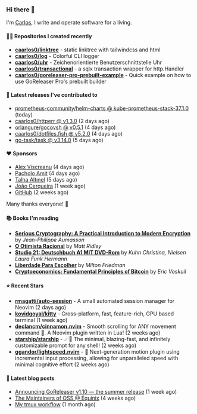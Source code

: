 ### Hi there 👋

I'm [Carlos](https://caarlos0.dev), I write and operate software for a living.

#### 👨‍💻 Repositories I created recently
- **[caarlos0/linktree](https://github.com/caarlos0/linktree)** - static linktree with tailwindcss and html
- **[caarlos0/log](https://github.com/caarlos0/log)** - Colorful CLI logger
- **[caarlos0/uhr](https://github.com/caarlos0/uhr)** - Zeichenorientierte Benutzerschnittstelle Uhr
- **[caarlos0/transactional](https://github.com/caarlos0/transactional)** - a sqlx transaction wrapper for http.Handler
- **[caarlos0/goreleaser-pro-prebuilt-example](https://github.com/caarlos0/goreleaser-pro-prebuilt-example)** - Quick example on how to use GoReleaser Pro&#39;s prebuilt builder

#### 🚀 Latest releases I've contributed to


- [prometheus-community/helm-charts @ kube-prometheus-stack-37.1.0](https://github.com/prometheus-community/helm-charts/releases/tag/kube-prometheus-stack-37.1.0) (today)
- [caarlos0/httperr @ v1.3.0](https://github.com/caarlos0/httperr/releases/tag/v1.3.0) (2 days ago)
- [orlangure/gocovsh @ v0.5.1](https://github.com/orlangure/gocovsh/releases/tag/v0.5.1) (4 days ago)
- [caarlos0/dotfiles.fish @ v5.2.0](https://github.com/caarlos0/dotfiles.fish/releases/tag/v5.2.0) (4 days ago)
- [go-task/task @ v3.14.0](https://github.com/go-task/task/releases/tag/v3.14.0) (5 days ago)

#### ❤️ Sponsors
- [Alex Viscreanu](https://github.com/aexvir) (4 days ago)
- [Pacholo Amit](https://github.com/pacholoamit) (4 days ago)
- [Talha Altınel](https://github.com/MrWormHole) (5 days ago)
- [João Cerqueira](https://github.com/crqra) (1 week ago)
- [GitHub](https://github.com/github) (2 weeks ago)

Many thanks everyone! 🙏

#### 📚 Books I'm reading
- **[Serious Cryptography: A Practical Introduction to Modern Encryption](https://www.goodreads.com/book/show/36265193-serious-cryptography)** by _Jean-Philippe Aumasson_
- **[O Otimista Racional](https://www.goodreads.com/book/show/32706964-o-otimista-racional)** by _Matt Ridley_
- **[Studio 21: Deutschbuch A1 MIT DVD-Rom](https://www.goodreads.com/book/show/25495148-studio-21)** by _Kuhn Christina, Nielsen Laura Funk Hermann_
- **[Liberdade Para Escolher](https://www.goodreads.com/book/show/17238591-liberdade-para-escolher)** by _Milton Friedman_
- **[Cryptoeconomics: Fundamental Principles of Bitcoin](https://www.goodreads.com/book/show/56919322-cryptoeconomics)** by _Eric Voskuil_

#### ⭐ Recent Stars


- **[rmagatti/auto-session](https://github.com/rmagatti/auto-session)** - A small automated session manager for Neovim (2 days ago)
- **[kovidgoyal/kitty](https://github.com/kovidgoyal/kitty)** - Cross-platform, fast, feature-rich, GPU based terminal (1 week ago)
- **[declancm/cinnamon.nvim](https://github.com/declancm/cinnamon.nvim)** - Smooth scrolling for ANY movement command 🤯. A Neovim plugin written in Lua! (2 weeks ago)
- **[starship/starship](https://github.com/starship/starship)** - ☄🌌️  The minimal, blazing-fast, and infinitely customizable prompt for any shell! (2 weeks ago)
- **[ggandor/lightspeed.nvim](https://github.com/ggandor/lightspeed.nvim)** - 🌌 Next-generation motion plugin using incremental input processing, allowing for unparalleled speed with minimal cognitive effort (2 weeks ago)

#### 📄 Latest blog posts
- [Announcing GoReleaser v1.10 — the summer release](https://carlosbecker.com/posts/goreleaser-v1.10/) (1 week ago)
- [The Maintainers of OSS @ Equinix](https://carlosbecker.com/posts/equinix-maintainers-oss/) (4 weeks ago)
- [My tmux workflow](https://carlosbecker.com/posts/tmux-sessionizer/) (1 month ago)
